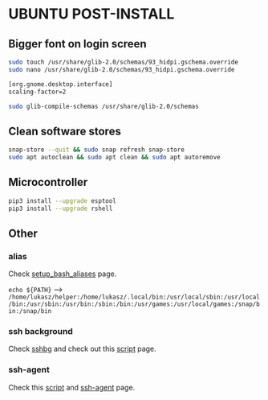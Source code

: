 # UBUNTU POST-INSTALL

## Bigger font on login screen

```bash
sudo touch /usr/share/glib-2.0/schemas/93_hidpi.gschema.override
sudo nano /usr/share/glib-2.0/schemas/93_hidpi.gschema.override
```

```bash
[org.gnome.desktop.interface]
scaling-factor=2
```

```bash
sudo glib-compile-schemas /usr/share/glib-2.0/schemas
```

## Clean software stores

```bash
snap-store --quit && sudo snap refresh snap-store
sudo apt autoclean && sudo apt clean && sudo apt autoremove
```

## Microcontroller

```bash
pip3 install --upgrade esptool
pip3 install --upgrade rshell
```

## Other

### alias

Check [setup_bash_aliases](https://gist.github.com/lukasz-lobocki/706e2d53d86a0ba8085aed76dc07049b#file-setup_bash_aliases-sh) page.

`echo ${PATH}` --> `/home/lukasz/helper:/home/lukasz/.local/bin:/usr/local/sbin:/usr/local/bin:/usr/sbin:/usr/bin:/sbin:/bin:/usr/games:/usr/local/games:/snap/bin:/snap/bin`

### ssh background

Check [sshbg](https://github.com/fboender/sshbg) and check out this [script](https://gist.github.com/lukasz-lobocki/706e2d53d86a0ba8085aed76dc07049b#file-setup_sshbg-sh)  page.

### ssh-agent

Check this [script](https://gist.github.com/lukasz-lobocki/706e2d53d86a0ba8085aed76dc07049b#file-setup_bashrc-sh) and [ssh-agent](https://gist.github.com/darrenpmeyer/e7ad217d929f87a7b7052b3282d1b24c) page.
